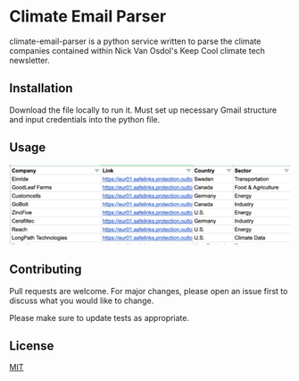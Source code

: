 # Climate Email Parser

climate-email-parser is a python service written to parse the climate companies contained within Nick Van Osdol's Keep Cool climate tech newsletter.

## Installation

Download the file locally to run it. Must set up necessary Gmail structure and input credentials into the python file.

## Usage

![Screenshot](output.png)

## Contributing

Pull requests are welcome. For major changes, please open an issue first
to discuss what you would like to change.

Please make sure to update tests as appropriate.

## License

[MIT](https://choosealicense.com/licenses/mit/)
